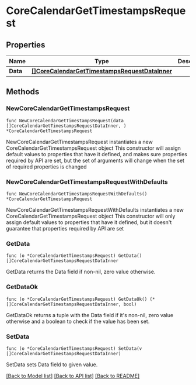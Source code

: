 # CoreCalendarGetTimestampsRequest

## Properties

Name | Type | Description | Notes
------------ | ------------- | ------------- | -------------
**Data** | [**[]CoreCalendarGetTimestampsRequestDataInner**](CoreCalendarGetTimestampsRequestDataInner.md) |  | 

## Methods

### NewCoreCalendarGetTimestampsRequest

`func NewCoreCalendarGetTimestampsRequest(data []CoreCalendarGetTimestampsRequestDataInner, ) *CoreCalendarGetTimestampsRequest`

NewCoreCalendarGetTimestampsRequest instantiates a new CoreCalendarGetTimestampsRequest object
This constructor will assign default values to properties that have it defined,
and makes sure properties required by API are set, but the set of arguments
will change when the set of required properties is changed

### NewCoreCalendarGetTimestampsRequestWithDefaults

`func NewCoreCalendarGetTimestampsRequestWithDefaults() *CoreCalendarGetTimestampsRequest`

NewCoreCalendarGetTimestampsRequestWithDefaults instantiates a new CoreCalendarGetTimestampsRequest object
This constructor will only assign default values to properties that have it defined,
but it doesn't guarantee that properties required by API are set

### GetData

`func (o *CoreCalendarGetTimestampsRequest) GetData() []CoreCalendarGetTimestampsRequestDataInner`

GetData returns the Data field if non-nil, zero value otherwise.

### GetDataOk

`func (o *CoreCalendarGetTimestampsRequest) GetDataOk() (*[]CoreCalendarGetTimestampsRequestDataInner, bool)`

GetDataOk returns a tuple with the Data field if it's non-nil, zero value otherwise
and a boolean to check if the value has been set.

### SetData

`func (o *CoreCalendarGetTimestampsRequest) SetData(v []CoreCalendarGetTimestampsRequestDataInner)`

SetData sets Data field to given value.



[[Back to Model list]](../README.md#documentation-for-models) [[Back to API list]](../README.md#documentation-for-api-endpoints) [[Back to README]](../README.md)



